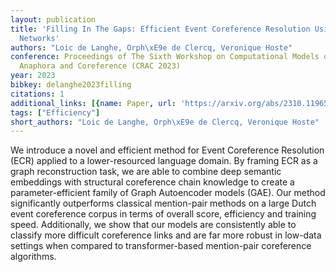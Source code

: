```yaml
---
layout: publication
title: 'Filling In The Gaps: Efficient Event Coreference Resolution Using Graph Autoencoder
  Networks'
authors: "Loic de Langhe, Orph\xE9e de Clercq, Veronique Hoste"
conference: Proceedings of The Sixth Workshop on Computational Models of Reference,
  Anaphora and Coreference (CRAC 2023)
year: 2023
bibkey: delanghe2023filling
citations: 1
additional_links: [{name: Paper, url: 'https://arxiv.org/abs/2310.11965'}]
tags: ["Efficiency"]
short_authors: "Loic de Langhe, Orph\xE9e de Clercq, Veronique Hoste"
---
```

We introduce a novel and efficient method for Event Coreference Resolution
(ECR) applied to a lower-resourced language domain. By framing ECR as a graph
reconstruction task, we are able to combine deep semantic embeddings with
structural coreference chain knowledge to create a parameter-efficient family
of Graph Autoencoder models (GAE). Our method significantly outperforms
classical mention-pair methods on a large Dutch event coreference corpus in
terms of overall score, efficiency and training speed. Additionally, we show
that our models are consistently able to classify more difficult coreference
links and are far more robust in low-data settings when compared to
transformer-based mention-pair coreference algorithms.
